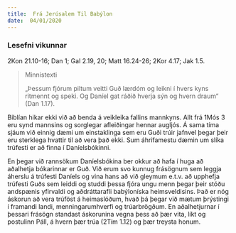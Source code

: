 ```yaml
---
title:  Frá Jerúsalem Til Babýlon
date:  04/01/2020
---
```


### Lesefni vikunnar
2Kon 21.10-16; Dan 1; Gal 2.19, 20; Matt 16.24-26; 2Kor 4.17; Jak 1.5.

> <p>Minnistexti</p>
> „Þessum fjórum piltum veitti Guð lærdóm og leikni í hvers kyns ritmennt og speki. Og Daníel gat ráðið hverja sýn og hvern draum“ (Dan 1.17).

Biblían hikar ekki við að benda á veikleika fallins mannkyns. Allt frá 1Mós 3 eru synd mannsins og sorglegar afleiðingar hennar augljós. Á sama tíma sjáum við einnig dæmi um einstaklinga sem eru Guði trúir jafnvel þegar þeir eru sterklega hvattir til að vera það ekki. Sum áhrifamestu dæmin um slíka trúfesti er að finna í Daníelsbókinni.

En þegar við rannsökum Daníelsbókina ber okkur að hafa í huga að aðalhetja bókarinnar er Guð. Við erum svo kunnug frásögnum sem leggja áherslu á trúfesti Daníels og vina hans að við gleymum e.t.v. að upphefja trúfesti Guðs sem leiddi og studdi þessa fjóra ungu menn þegar þeir stóðu andspænis yfirvaldi og aðdráttarafli babýloníska heimsveldisins. Það er nóg áskorun að vera trúföst á heimaslóðum, hvað þá þegar við mætum þrýstingi í framandi landi, menningarumhverfi og trúarbrögðum. En aðalhetjurnar í þessari frásögn standast áskorunina vegna þess að þær vita, líkt og postulinn Páll, á hvern þær trúa (2Tím 1.12) og þær treysta honum.